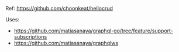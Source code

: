 Ref: https://github.com/choonkeat/hellocrud

Uses:
- https://github.com/matiasanaya/graphql-go/tree/feature/support-subscriptions
- https://github.com/matiasanaya/graphqlws
